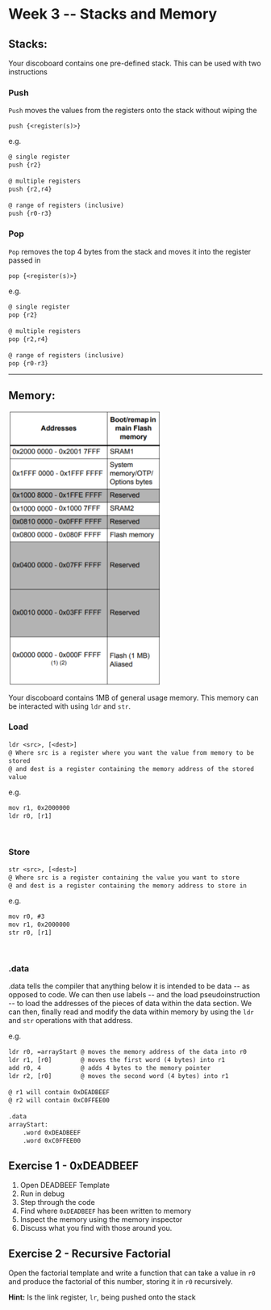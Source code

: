 # Week 3 -- Stacks and Memory

## Stacks:
Your discoboard contains one pre-defined stack. This can be used with two instructions

### Push

`Push` moves the values from the registers onto the stack without wiping the 

```armasm
push {<register(s)>}
```
e.g.
```armasm
@ single register
push {r2}

@ multiple registers
push {r2,r4}

@ range of registers (inclusive)
push {r0-r3}
```

### Pop

`Pop` removes the top 4 bytes from the stack and moves it into the register passed in

```armasm
pop {<register(s)>}
```
e.g.

```armasm
@ single register
pop {r2}

@ multiple registers
pop {r2,r4}

@ range of registers (inclusive)
pop {r0-r3}
```

---

## Memory:

<img src="assets/memoryMap.png" alt="Discoboard Memory Map" width="300">

Your discoboard contains 1MB of general usage memory. This memory can be interacted with using `ldr` and `str`.

### Load
```armasm
ldr <src>, [<dest>]
@ Where src is a register where you want the value from memory to be stored
@ and dest is a register containing the memory address of the stored value
```
e.g.
```armasm
mov r1, 0x2000000
ldr r0, [r1]
```

<br>

### Store
```armasm
str <src>, [<dest>]
@ Where src is a register containing the value you want to store
@ and dest is a register containing the memory address to store in
```
e.g.
```armasm
mov r0, #3
mov r1, 0x2000000
str r0, [r1]
```

<br>

### .data

.data tells the compiler that anything below it is intended to be data -- as opposed to code. We can then use labels -- and the load pseudoinstruction -- to load the addresses of the pieces of data within the data section. We can then, finally read and modify the data within memory by using the `ldr` and `str` operations with that address.

e.g.
```armasm
ldr r0, =arrayStart @ moves the memory address of the data into r0
ldr r1, [r0]        @ moves the first word (4 bytes) into r1
add r0, 4           @ adds 4 bytes to the memory pointer
ldr r2, [r0]        @ moves the second word (4 bytes) into r1

@ r1 will contain 0xDEADBEEF
@ r2 will contain 0xC0FFEE00

.data
arrayStart:
    .word 0xDEADBEEF
    .word 0xC0FFEE00
```


## Exercise 1 - 0xDEADBEEF

1. Open DEADBEEF Template
1. Run in debug
1. Step through the code
1. Find where `0xDEADBEEF` has been written to memory
1. Inspect the memory using the memory inspector
1. Discuss what you find with those around you.

## Exercise 2 - Recursive Factorial

Open the factorial template and write a function that can take a value in `r0` and produce the factorial of this number, storing it in `r0` recursively.

**Hint:** Is the link register, `lr`, being pushed onto the stack